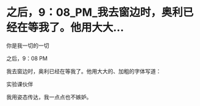 # 之后，9：08_PM_我去窗边时，奥利已经在等我了。他用大大...

你是我一切的一切

之后，9：08 PM

我去窗边时，奥利已经在等我了。他用大大的、加粗的字体写道：

实验课伙伴

我用姿态传达，我一点点也不嫉妒。